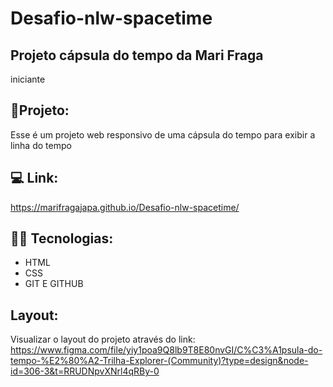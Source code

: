 # Desafio-nlw-spacetime
## Projeto cápsula do tempo da Mari Fraga
<p> iniciante </p>

## 📄Projeto:
Esse é um projeto web responsivo de uma cápsula do tempo para exibir a linha do tempo 

## 💻 Link: 
https://marifragajapa.github.io/Desafio-nlw-spacetime/

## 👨‍💻 Tecnologias:
- HTML
- CSS
- GIT E GITHUB

## Layout:
Visualizar o layout do projeto através do link:
https://www.figma.com/file/yiy1poa9Q8lb9T8E80nvGI/C%C3%A1psula-do-tempo-%E2%80%A2-Trilha-Explorer-(Community)?type=design&node-id=306-3&t=RRUDNpvXNrl4qRBy-0
